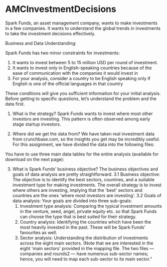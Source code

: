 # AMCInvestmentDecisions
Spark Funds, an asset management company, wants to make investments in a few companies. It wants to understand the global trends in investments to take the investment decisions effectively.

Business and Data Understanding:

Spark Funds has two minor constraints for investments:
1. It wants to invest between 5 to 15 million USD per round of investment.
2. It wants to invest only in English-speaking countries because of the ease of communication with the companies it would invest in
3. For your analysis, consider a country to be English speaking only if English is one of the official languages in that country

These conditions will give you sufficient information for your initial analysis. Before getting to specific questions, let’s understand the problem and the data first. 

1. What is the strategy?
Spark Funds wants to invest where most other investors are investing. This pattern is often observed among early stage startup investors.

2. Where did we get the data from? 
We have taken real investment data from crunchbase.com, so the insights you get may be incredibly useful. For this assignment, we have divided the data into the following files: 

You have to use three main data tables for the entire analysis (available for download on the next page):

3. What is Spark Funds’ business objective?
The business objectives and goals of data analysis are pretty straightforward.
 3.1 Business objective: The objective is to identify the best sectors, countries, and a suitable investment type for making investments. The overall strategy is to invest where others are investing, implying that the 'best' sectors and countries are the ones 'where most investors are investing'.
 3.2 Goals of data analysis: Your goals are divided into three sub-goals:
     1. Investment type analysis: Comparing the typical investment amounts in the venture, seed, angel, private equity etc. so that Spark Funds can choose the type that is best suited for their strategy.
     2. Country analysis: Identifying the countries which have been the most heavily invested in the past. These will be Spark Funds’ favourites as well.
     3. Sector analysis: Understanding the distribution of investments across the eight main sectors. (Note that we are interested in the eight 'main sectors' provided in the mapping file. The two files — companies and rounds2 — have numerous sub-sector names; hence, you will need to map each sub-sector to its main sector."
